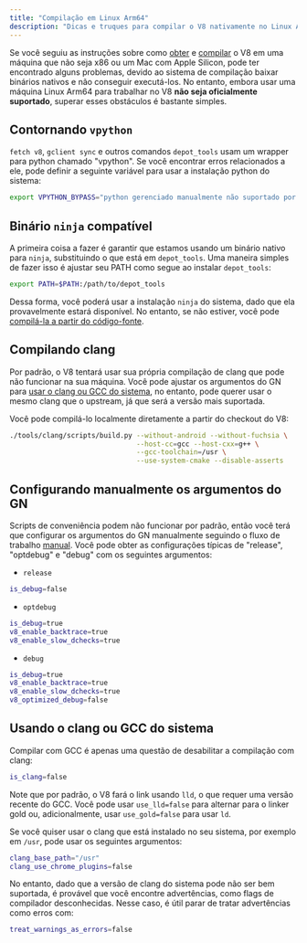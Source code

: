 ```yaml
---
title: "Compilação em Linux Arm64"
description: "Dicas e truques para compilar o V8 nativamente no Linux Arm64"
---
```

Se você seguiu as instruções sobre como [obter](/docs/source-code) e [compilar](/docs/build-gn) o V8 em uma máquina que não seja x86 ou um Mac com Apple Silicon, pode ter encontrado alguns problemas, devido ao sistema de compilação baixar binários nativos e não conseguir executá-los. No entanto, embora usar uma máquina Linux Arm64 para trabalhar no V8 __não seja oficialmente suportado__, superar esses obstáculos é bastante simples.

## Contornando `vpython`

`fetch v8`, `gclient sync` e outros comandos `depot_tools` usam um wrapper para python chamado "vpython". Se você encontrar erros relacionados a ele, pode definir a seguinte variável para usar a instalação python do sistema:

```bash
export VPYTHON_BYPASS="python gerenciado manualmente não suportado por operações do Chrome"
```

## Binário `ninja` compatível

A primeira coisa a fazer é garantir que estamos usando um binário nativo para `ninja`, substituindo o que está em `depot_tools`. Uma maneira simples de fazer isso é ajustar seu PATH como segue ao instalar `depot_tools`:

```bash
export PATH=$PATH:/path/to/depot_tools
```

Dessa forma, você poderá usar a instalação `ninja` do sistema, dado que ela provavelmente estará disponível. No entanto, se não estiver, você pode [compilá-la a partir do código-fonte](https://github.com/ninja-build/ninja#building-ninja-itself).

## Compilando clang

Por padrão, o V8 tentará usar sua própria compilação de clang que pode não funcionar na sua máquina. Você pode ajustar os argumentos do GN para [usar o clang ou GCC do sistema](#system_clang_gcc), no entanto, pode querer usar o mesmo clang que o upstream, já que será a versão mais suportada.

Você pode compilá-lo localmente diretamente a partir do checkout do V8:

```bash
./tools/clang/scripts/build.py --without-android --without-fuchsia \
                               --host-cc=gcc --host-cxx=g++ \
                               --gcc-toolchain=/usr \
                               --use-system-cmake --disable-asserts
```

## Configurando manualmente os argumentos do GN

Scripts de conveniência podem não funcionar por padrão, então você terá que configurar os argumentos do GN manualmente seguindo o fluxo de trabalho [manual](/docs/build-gn#gn). Você pode obter as configurações típicas de "release", "optdebug" e "debug" com os seguintes argumentos:

- `release`

```bash
is_debug=false
```

- `optdebug`

```bash
is_debug=true
v8_enable_backtrace=true
v8_enable_slow_dchecks=true
```

- `debug`

```bash
is_debug=true
v8_enable_backtrace=true
v8_enable_slow_dchecks=true
v8_optimized_debug=false
```

## Usando o clang ou GCC do sistema

Compilar com GCC é apenas uma questão de desabilitar a compilação com clang:

```bash
is_clang=false
```

Note que por padrão, o V8 fará o link usando `lld`, o que requer uma versão recente do GCC. Você pode usar `use_lld=false` para alternar para o linker gold ou, adicionalmente, usar `use_gold=false` para usar `ld`.

Se você quiser usar o clang que está instalado no seu sistema, por exemplo em `/usr`, pode usar os seguintes argumentos:

```bash
clang_base_path="/usr"
clang_use_chrome_plugins=false
```

No entanto, dado que a versão de clang do sistema pode não ser bem suportada, é provável que você encontre advertências, como flags de compilador desconhecidas. Nesse caso, é útil parar de tratar advertências como erros com:

```bash
treat_warnings_as_errors=false
```
